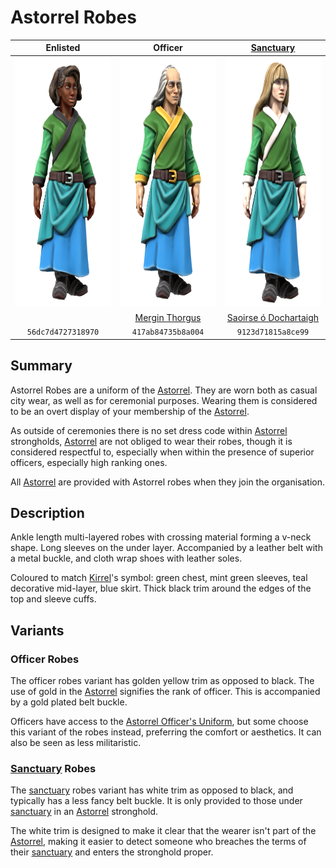 # Astorrel Robes

| Enlisted | Officer | [Sanctuary](../sanctuary.md) |
|:---:|:---:|:---:|
| <img src="https://raw.githubusercontent.com/jesskelsall/astarus-images/main/characters/portraits/56dc7d4727318970.png" height="400" /> | <img src="https://raw.githubusercontent.com/jesskelsall/astarus-images/main/characters/portraits/417ab84735b8a004.png" height="400" /> | <img src="https://raw.githubusercontent.com/jesskelsall/astarus-images/main/characters/portraits/9123d71815a8ce99.png" height="400" /> |
| | [Mergin Thorgus](../../../characters/mergin-thorgus.md) | [Saoirse ó Dochartaigh](../../../characters/saoirse-o-dochartaigh.md) |
| `56dc7d4727318970` | `417ab84735b8a004` | `9123d71815a8ce99` |

## Summary

Astorrel Robes are a uniform of the [Astorrel](../astorrel.md). They are worn both as casual city wear, as well as for ceremonial purposes. Wearing them is considered to be an overt display of your membership of the [Astorrel](../astorrel.md).

As outside of ceremonies there is no set dress code within [Astorrel](../astorrel.md) strongholds, [Astorrel](../astorrel.md) are not obliged to wear their robes, though it is considered respectful to, especially when within the presence of superior officers, especially high ranking ones.

All [Astorrel](../astorrel.md) are provided with Astorrel robes when they join the organisation.

## Description

Ankle length multi-layered robes with crossing material forming a v-neck shape. Long sleeves on the under layer. Accompanied by a leather belt with a metal buckle, and cloth wrap shoes with leather soles.

Coloured to match [Kirrel](../../../gods/deities/kirrel.md)'s symbol: green chest, mint green sleeves, teal decorative mid-layer, blue skirt. Thick black trim around the edges of the top and sleeve cuffs.

## Variants

### Officer Robes

The officer robes variant has golden yellow trim as opposed to black. The use of gold in the [Astorrel](../astorrel.md) signifies the rank of officer. This is accompanied by a gold plated belt buckle.

Officers have access to the [Astorrel Officer's Uniform](astorrel-officers-uniform.md), but some choose this variant of the robes instead, preferring the comfort or aesthetics. It can also be seen as less militaristic.

### [Sanctuary](../sanctuary.md) Robes

The [sanctuary](../sanctuary.md) robes variant has white trim as opposed to black, and typically has a less fancy belt buckle. It is only provided to those under [sanctuary](../sanctuary.md) in an [Astorrel](../astorrel.md) stronghold.

The white trim is designed to make it clear that the wearer isn't part of the [Astorrel](../astorrel.md), making it easier to detect someone who breaches the terms of their [sanctuary](../sanctuary.md) and enters the stronghold proper.
